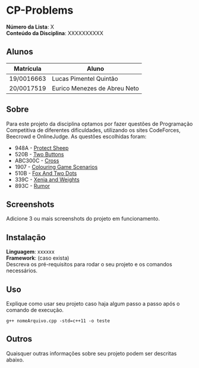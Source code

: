 # CP-Problems

**Número da Lista**: X<br>
**Conteúdo da Disciplina**: XXXXXXXXXX<br>

## Alunos

| Matrícula  | Aluno                        |
| ---------- | ---------------------------- |
| 19/0016663 | Lucas Pimentel Quintão       |
| 20/0017519 | Eurico Menezes de Abreu Neto |

## Sobre

Para este projeto da disciplina optamos por fazer questões de Programação Competitiva de diferentes dificuldades, utilizando os sites CodeForces, Beecrowd e OnlineJudge. As questões escolhidas foram:

- 948A - [Protect Sheep](https://codeforces.com/problemset/problem/948/A)
- 520B - [Two Buttons](https://codeforces.com/problemset/status?my=on)
- ABC300C - [Cross](https://atcoder.jp/contests/abc300/tasks/abc300_c)
- 1907 - [Colouring Game Scenarios](https://www.beecrowd.com.br/judge/en/problems/view/1907)
- 510B - [Fox And Two Dots](https://codeforces.com/problemset/problem/510/B)
- 339C - [Xenia and Weights](https://codeforces.com/problemset/problem/339/C)
- 893C - [Rumor](https://codeforces.com/contest/893/problem/C)

## Screenshots

Adicione 3 ou mais screenshots do projeto em funcionamento.

## Instalação

**Linguagem**: xxxxxx<br>
**Framework**: (caso exista)<br>
Descreva os pré-requisitos para rodar o seu projeto e os comandos necessários.

## Uso

Explique como usar seu projeto caso haja algum passo a passo após o comando de execução.

<code>g++ nomeArquivo.cpp -std=c++11 -o teste</code>

## Outros

Quaisquer outras informações sobre seu projeto podem ser descritas abaixo.
